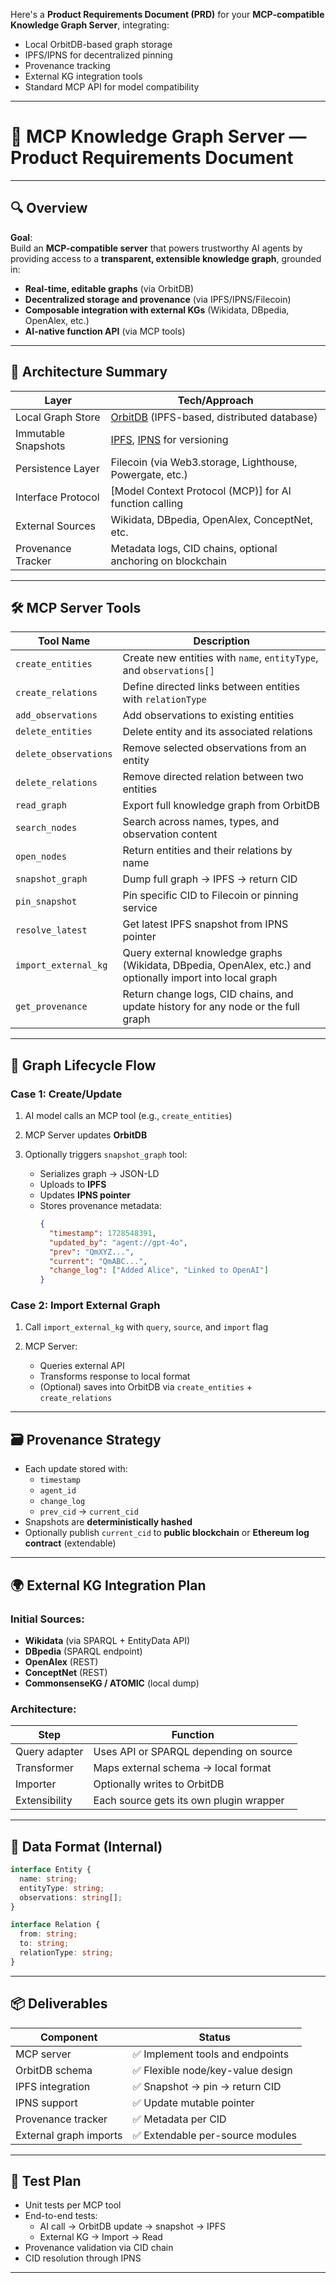 Here's a **Product Requirements Document (PRD)** for your **MCP-compatible Knowledge Graph Server**, integrating:

- Local OrbitDB-based graph storage
- IPFS/IPNS for decentralized pinning
- Provenance tracking
- External KG integration tools
- Standard MCP API for model compatibility

---

# 🧠 MCP Knowledge Graph Server — Product Requirements Document

---

## 🔍 Overview

**Goal**:  
Build an **MCP-compatible server** that powers trustworthy AI agents by providing access to a **transparent, extensible knowledge graph**, grounded in:

- **Real-time, editable graphs** (via OrbitDB)
- **Decentralized storage and provenance** (via IPFS/IPNS/Filecoin)
- **Composable integration with external KGs** (Wikidata, DBpedia, OpenAlex, etc.)
- **AI-native function API** (via MCP tools)

---

## 🧱 Architecture Summary

| Layer               | Tech/Approach                                                                            |
| ------------------- | ---------------------------------------------------------------------------------------- |
| Local Graph Store   | [OrbitDB](https://github.com/orbitdb/orbit-db) (IPFS-based, distributed database)        |
| Immutable Snapshots | [IPFS](https://ipfs.tech/), [IPNS](https://docs.ipfs.tech/concepts/ipns/) for versioning |
| Persistence Layer   | Filecoin (via Web3.storage, Lighthouse, Powergate, etc.)                                 |
| Interface Protocol  | [Model Context Protocol (MCP)] for AI function calling                                   |
| External Sources    | Wikidata, DBpedia, OpenAlex, ConceptNet, etc.                                            |
| Provenance Tracker  | Metadata logs, CID chains, optional anchoring on blockchain                              |

---

## 🛠 MCP Server Tools

| Tool Name             | Description                                                                                                |
| --------------------- | ---------------------------------------------------------------------------------------------------------- |
| `create_entities`     | Create new entities with `name`, `entityType`, and `observations[]`                                        |
| `create_relations`    | Define directed links between entities with `relationType`                                                 |
| `add_observations`    | Add observations to existing entities                                                                      |
| `delete_entities`     | Delete entity and its associated relations                                                                 |
| `delete_observations` | Remove selected observations from an entity                                                                |
| `delete_relations`    | Remove directed relation between two entities                                                              |
| `read_graph`          | Export full knowledge graph from OrbitDB                                                                   |
| `search_nodes`        | Search across names, types, and observation content                                                        |
| `open_nodes`          | Return entities and their relations by name                                                                |
| `snapshot_graph`      | Dump full graph → IPFS → return CID                                                                        |
| `pin_snapshot`        | Pin specific CID to Filecoin or pinning service                                                            |
| `resolve_latest`      | Get latest IPFS snapshot from IPNS pointer                                                                 |
| `import_external_kg`  | Query external knowledge graphs (Wikidata, DBpedia, OpenAlex, etc.) and optionally import into local graph |
| `get_provenance`      | Return change logs, CID chains, and update history for any node or the full graph                          |

---

## 🔁 Graph Lifecycle Flow

### Case 1: Create/Update

1. AI model calls an MCP tool (e.g., `create_entities`)
2. MCP Server updates **OrbitDB**
3. Optionally triggers `snapshot_graph` tool:

   - Serializes graph → JSON-LD
   - Uploads to **IPFS**
   - Updates **IPNS pointer**
   - Stores provenance metadata:
     ```json
     {
       "timestamp": 1728548391,
       "updated_by": "agent://gpt-4o",
       "prev": "QmXYZ...",
       "current": "QmABC...",
       "change_log": ["Added Alice", "Linked to OpenAI"]
     }
     ```

### Case 2: Import External Graph

1. Call `import_external_kg` with `query`, `source`, and `import` flag
2. MCP Server:

   - Queries external API
   - Transforms response to local format
   - (Optional) saves into OrbitDB via `create_entities` + `create_relations`

---

## 🗃 Provenance Strategy

- Each update stored with:
  - `timestamp`
  - `agent_id`
  - `change_log`
  - `prev_cid` → `current_cid`
- Snapshots are **deterministically hashed**
- Optionally publish `current_cid` to **public blockchain** or **Ethereum log contract** (extendable)

---

## 🌍 External KG Integration Plan

### Initial Sources:

- **Wikidata** (via SPARQL + EntityData API)
- **DBpedia** (SPARQL endpoint)
- **OpenAlex** (REST)
- **ConceptNet** (REST)
- **CommonsenseKG / ATOMIC** (local dump)

### Architecture:

| Step          | Function                                |
| ------------- | --------------------------------------- |
| Query adapter | Uses API or SPARQL depending on source  |
| Transformer   | Maps external schema → local format     |
| Importer      | Optionally writes to OrbitDB            |
| Extensibility | Each source gets its own plugin wrapper |

---

## 📁 Data Format (Internal)

```ts
interface Entity {
  name: string;
  entityType: string;
  observations: string[];
}

interface Relation {
  from: string;
  to: string;
  relationType: string;
}
```

---

## 📦 Deliverables

| Component              | Status                            |
| ---------------------- | --------------------------------- |
| MCP server             | ✅ Implement tools and endpoints  |
| OrbitDB schema         | ✅ Flexible node/key-value design |
| IPFS integration       | ✅ Snapshot → pin → return CID    |
| IPNS support           | ✅ Update mutable pointer         |
| Provenance tracker     | ✅ Metadata per CID               |
| External graph imports | ✅ Extendable per-source modules  |

---

## 🧪 Test Plan

- Unit tests per MCP tool
- End-to-end tests:
  - AI call → OrbitDB update → snapshot → IPFS
  - External KG → Import → Read
- Provenance validation via CID chain
- CID resolution through IPNS

---
